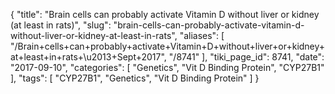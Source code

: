 {
    "title": "Brain cells can probably activate Vitamin D without liver or kidney (at least in rats)",
    "slug": "brain-cells-can-probably-activate-vitamin-d-without-liver-or-kidney-at-least-in-rats",
    "aliases": [
        "/Brain+cells+can+probably+activate+Vitamin+D+without+liver+or+kidney+at+least+in+rats+\u2013+Sept+2017",
        "/8741"
    ],
    "tiki_page_id": 8741,
    "date": "2017-09-10",
    "categories": [
        "Genetics",
        "Vit D Binding Protein",
        "CYP27B1"
    ],
    "tags": [
        "CYP27B1",
        "Genetics",
        "Vit D Binding Protein"
    ]
}